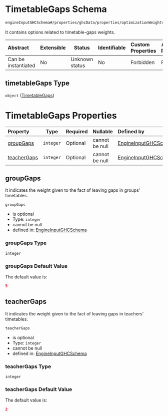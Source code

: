 # TimetableGaps Schema

```txt
engineInputGHCSchema#/properties/ghcData/properties/optimizationWeights/properties/timetableGaps
```

It contains options related to timetable-gaps weights.


| Abstract            | Extensible | Status         | Identifiable | Custom Properties | Additional Properties | Access Restrictions | Defined In                                                         |
| :------------------ | ---------- | -------------- | ------------ | :---------------- | --------------------- | ------------------- | ------------------------------------------------------------------ |
| Can be instantiated | No         | Unknown status | No           | Forbidden         | Forbidden             | none                | [ghc.schema.json\*](../out/ghc.schema.json "open original schema") |

## timetableGaps Type

`object` ([TimetableGaps](ghc-properties-ghcdata-properties-optimizationweights-properties-timetablegaps.md))

# TimetableGaps Properties

| Property                    | Type      | Required | Nullable       | Defined by                                                                                                                                                                                                                                                 |
| :-------------------------- | --------- | -------- | -------------- | :--------------------------------------------------------------------------------------------------------------------------------------------------------------------------------------------------------------------------------------------------------- |
| [groupGaps](#groupgaps)     | `integer` | Optional | cannot be null | [EngineInputGHCSchema](ghc-properties-ghcdata-properties-optimizationweights-properties-timetablegaps-properties-groupgaps.md "engineInputGHCSchema#/properties/ghcData/properties/optimizationWeights/properties/timetableGaps/properties/groupGaps")     |
| [teacherGaps](#teachergaps) | `integer` | Optional | cannot be null | [EngineInputGHCSchema](ghc-properties-ghcdata-properties-optimizationweights-properties-timetablegaps-properties-teachergaps.md "engineInputGHCSchema#/properties/ghcData/properties/optimizationWeights/properties/timetableGaps/properties/teacherGaps") |

## groupGaps

It indicates the weight given to the fact of leaving gaps in groups' timetables.


`groupGaps`

-   is optional
-   Type: `integer`
-   cannot be null
-   defined in: [EngineInputGHCSchema](ghc-properties-ghcdata-properties-optimizationweights-properties-timetablegaps-properties-groupgaps.md "engineInputGHCSchema#/properties/ghcData/properties/optimizationWeights/properties/timetableGaps/properties/groupGaps")

### groupGaps Type

`integer`

### groupGaps Default Value

The default value is:

```json
5
```

## teacherGaps

It indicates the weight given to the fact of leaving gaps in teachers' timetables.


`teacherGaps`

-   is optional
-   Type: `integer`
-   cannot be null
-   defined in: [EngineInputGHCSchema](ghc-properties-ghcdata-properties-optimizationweights-properties-timetablegaps-properties-teachergaps.md "engineInputGHCSchema#/properties/ghcData/properties/optimizationWeights/properties/timetableGaps/properties/teacherGaps")

### teacherGaps Type

`integer`

### teacherGaps Default Value

The default value is:

```json
2
```
